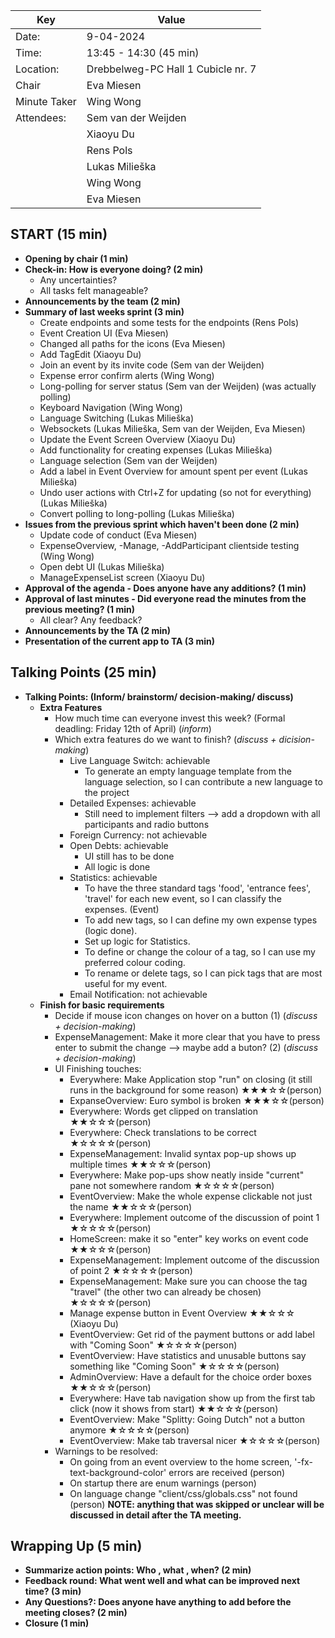 | Key | Value |
| --- | --- |
| Date: | 9-04-2024 |
| Time: | 13:45 - 14:30 (45 min) |
| Location: | Drebbelweg-PC Hall 1 Cubicle nr. 7|
| Chair | Eva Miesen |
| Minute Taker | Wing Wong |
| Attendees: | Sem van der Weijden |
|            | Xiaoyu Du |
|            | Rens Pols |
|            | Lukas Milieška |
|            | Wing Wong |
|            | Eva Miesen |

## START (15 min)
- **Opening by chair (1 min)**
- **Check-in: How is everyone doing? (2 min)**
    - Any uncertainties?
    - All tasks felt manageable?
- **Announcements by the team (2 min)**
- **Summary of last weeks sprint (3 min)**
    - Create endpoints and some tests for the endpoints (Rens Pols)
    - Event Creation UI (Eva Miesen)
    - Changed all paths for the icons (Eva Miesen)
    - Add TagEdit (Xiaoyu Du)
    - Join an event by its invite code (Sem van der Weijden)
    - Expense error confirm alerts (Wing Wong)
    - Long-polling for server status (Sem van der Weijden) (was actually polling)
    - Keyboard Navigation (Wing Wong)
    - Language Switching (Lukas Milieška)
    - Websockets (Lukas Milieška, Sem van der Weijden, Eva Miesen)
    - Update the Event Screen Overview (Xiaoyu Du)
    - Add functionality for creating expenses (Lukas Milieška)
    - Language selection (Sem van der Weijden)
    - Add a label in Event Overview for amount spent per event (Lukas Milieška)
    - Undo user actions with Ctrl+Z for updating (so not for everything) (Lukas Milieška)
    - Convert polling to long-polling (Lukas Milieška)
- **Issues from the previous sprint which haven't been done (2 min)**
    - Update code of conduct (Eva Miesen)
    - ExpenseOverview, -Manage, -AddParticipant clientside testing (Wing Wong)
    - Open debt UI (Lukas Milieška)
    - ManageExpenseList screen (Xiaoyu Du)
- **Approval of the agenda - Does anyone have any additions? (1 min)**
- **Approval of last minutes - Did everyone read the minutes from the previous meeting? (1 min)**
    - All clear? Any feedback?
- **Announcements by the TA (2 min)**
- **Presentation of the current app to TA (3 min)**

## Talking Points (25 min)
- **Talking Points: (Inform/ brainstorm/ decision-making/ discuss)**
    - **Extra Features**
        - How much time can everyone invest this week? (Formal deadling: Friday 12th of April) (_inform_)
        - Which extra features do we want to finish? (_discuss + dicision-making_)
            - Live Language Switch: achievable
                - To generate an empty language template from the language selection, so I can contribute a new language to the project
            - Detailed Expenses: achievable
                - Still need to implement filters --> add a dropdown with all participants and radio buttons
            - Foreign Currency: not achievable
            - Open Debts: achievable
                - UI still has to be done
                - All logic is done
            - Statistics: achievable
                - To have the three standard tags 'food', 'entrance fees', 'travel' for each new event, so I can classify the expenses. (Event)
                - To add new tags, so I can define my own expense types (logic done).
                - Set up logic for Statistics.
                - To define or change the colour of a tag, so I can use my preferred colour coding.
                - To rename or delete tags, so I can pick tags that are most useful for my event.
            - Email Notification: not achievable
    - **Finish for basic requirements**
        - Decide if mouse icon changes on hover on a button (1) (_discuss + decision-making_)
        - ExpenseManagement: Make it more clear that you have to press enter to submit the change --> maybe add a buton? (2) (_discuss + decision-making_)
        - UI Finishing touches:
            - Everywhere: Make Application stop "run" on closing (it still runs in the background for some reason) ★★★☆☆(person)
            - ExpanseOverview: Euro symbol is broken ★★★☆☆(person)
            - Everywhere: Words get clipped on translation ★★☆☆☆(person)
            - Everywhere: Check translations to be correct ★☆☆☆☆(person)
            - ExpenseManagement: Invalid syntax pop-up shows up multiple times ★★☆☆☆(person)
            - Everywhere: Make pop-ups show neatly inside "current" pane not somewhere random ★☆☆☆☆(person)
            - EventOverview: Make the whole expense clickable not just the name ★★☆☆☆(person)
            - Everywhere: Implement outcome of the discussion of point 1 ★☆☆☆☆(person)
            - HomeScreen: make it so "enter" key works on event code ★★☆☆☆(person)
            - ExpenseManagement: Implement outcome of the discussion of point 2 ★☆☆☆☆(person)
            - ExpenseManagement: Make sure you can choose the tag "travel" (the other two can already be chosen) ★☆☆☆☆(person)
            - Manage expense button in Event Overview ★★☆☆☆ (Xiaoyu Du)
            - EventOverview: Get rid of the payment buttons or add label with "Coming Soon" ★☆☆☆☆(person)
            - EventOverview: Have statistics and unusable buttons say something like "Coming Soon" ★☆☆☆☆(person)
            - AdminOverview: Have a default for the choice order boxes ★★☆☆☆(person)
            - Everywhere: Have tab navigation show up from the first tab click (now it shows from start) ★★☆☆☆(person)
            - EventOverview: Make "Splitty: Going Dutch" not a button anymore ★☆☆☆☆(person)
            - EventOverview: Make tab traversal nicer ★☆☆☆☆(person)
        - Warnings to be resolved:
            - On going from an event overview to the home screen, '-fx-text-background-color' errors are received (person)
            - On startup there are enum warnings (person)
            - On language change "client/css/globals.css" not found (person)
            **NOTE: anything that was skipped or unclear will be discussed in detail after the TA meeting.**

## Wrapping Up (5 min)
- **Summarize action points: Who , what , when? (2 min)**
- **Feedback round: What went well and what can be improved next time? (3 min)**
- **Any Questions?: Does anyone have anything to add before the meeting closes? (2 min)**
- **Closure (1 min)**
